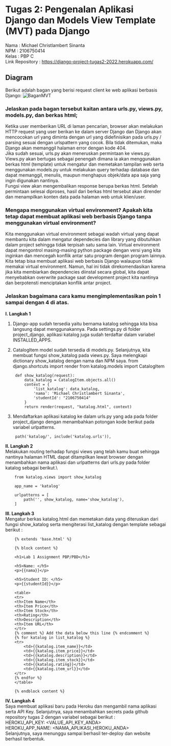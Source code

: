 # Tugas 2: Pengenalan Aplikasi Django dan Models View Template (MVT) pada Django
Nama    : Michael Christlambert Sinanta\
NPM     : 2106750414\
Kelas   : PBP C\
Link Repository : https://django-project-tugas2-2022.herokuapp.com/
## Diagram
Berikut adalah bagan yang berisi request client ke web aplikasi berbasis Django:
![BaganMVT](https://user-images.githubusercontent.com/97111982/190168532-2a3693c0-eba4-4f51-8c18-eab31e1f160d.png)

### Jelaskan pada bagan tersebut kaitan antara urls.py, views.py, models.py, dan berkas html;

Ketika user memberikan URL di laman pencarian, browser akan melakukan HTTP request yang user berikan ke dalam server Django dan Django akan mencocokan url yang diminta dengan url yang didefinisikan pada urls.py / parsing sesuai dengan urlspattern yang cocok. Bila tidak ditemukan, maka Django akan memanggil halaman error dengan kode 404.\
Jika sudah sesuai, urls.py akan meneruskan permintaan ke views.py. Views.py akan bertugas sebagai penengah dimana ia akan menggunakan berkas html (template) untuk mengatur dan memetakan tampilan web serta menggunakan models.py untuk melakukan query terhadap database dan dapat memanggil, menulis, maupun menghapus objek/data apa saja yang ingin digunakan nantinya.\
Fungsi view akan mengembalikan response berupa berkas html. Setelah permintaan selesai diproses, hasil dari berkas html tersebut akan dirender dan menampilkan konten data pada halaman web untuk klien/user. 
<br> 
### Mengapa menggunakan virtual environment? Apakah kita tetap dapat membuat aplikasi web berbasis Django tanpa menggunakan virtual environment?

Kita menggunakan virtual environment sebagai wadah virtual yang dapat membantu kita dalam mengatur dependecies dan library yang dibutuhkan dalam project sehingga tidak terpisah satu sama lain. Virtual environment dapat mengontrol masing-masing python package dengan versi yang kita inginkan dan mencegah konflik antar satu program dengan program lainnya.\
Kita tetap bisa membuat aplikasi web berbasis Django walaupun tidak memakai virtual environment. Namun, hal ini tidak direkomendasikan karena jika kita membiarkan dependencies diinstal secara global, kita dapat menyebabkan overwrite package saat development project kita nantinya dan berpotensti menciptakan konflik antar project.

### Jelaskan bagaimana cara kamu mengimplementasikan poin 1 sampai dengan 4 di atas.

**I. Langkah 1** 

1. Django-app sudah tersedia yaitu bernama katalog sehingga kita bisa langsung dapat menggunakannya. Pada settings.py di folder project_django, aplikasi katalog juga sudah terdaftar dalam variabel INSTALLED_APPS.

2. CatalogItem model sudah tersedia di models.py. Selanjutnya, kita membuat fungsi show_katalog pada views.py. Saya melengkapi dictionary show_katalog dengan nama dan NPM saya.
        from django.shortcuts import render
        from katalog.models import CatalogItem

        def show_katalog(request):
            data_katalog = CatalogItem.objects.all()
            context = {
                'list_katalog': data_katalog,
                'nama': 'Michael Christlambert Sinanta',
                'studentId': "2106750414"
            }
            return render(request, "katalog.html", context)

3. Mendaftarkan aplikasi katalog ke dalam urls.py yang ada pada folder project_django dengan menambahkan potongan kode berikut pada variabel urlpatterns. 
        
        path('katalog/', include('katalog.urls')),

**II. Langkah 2**\
Melakukan routing terhadap fungsi views yang telah kamu buat sehingga nantinya halaman HTML dapat ditampilkan lewat browser dengan menambahkan nama aplikasi dan urlpatterns dari urls.py pada folder katalog sebagai berikut.\
    
        from katalog.views import show_katalog

        app_name = 'katalog'

        urlpatterns = [
            path('', show_katalog, name='show_katalog'),
        ]

**III. Langkah 3**\
Mengatur berkas katalog.html dan memetakan data yang diteruskan dari fungsi show_katalog serta mengiterasi list_katalog dengan template sebagai berikut :

        {% extends 'base.html' %}
        
        {% block content %}

        <h1>Lab 1 Assignment PBP/PBD</h1>

        <h5>Name: </h5>
        <p>{{nama}}</p>

        <h5>Student ID: </h5>
        <p>{{studentId}}</p>

        <table>
        <tr>
        <th>Item Name</th>
        <th>Item Price</th>
        <th>Item Stock</th>
        <th>Rating</th>
        <th>Description</th>
        <th>Item URL</th>
        </tr>
        {% comment %} Add the data below this line {% endcomment %}
        {% for katalog in list_katalog %}
        <tr>
            <td>{{katalog.item_name}}</td>
            <td>{{katalog.item_price}}</td>
            <td>{{katalog.description}}</td>
            <td>{{katalog.item_stock}}</td>
            <td>{{katalog.rating}}</td>
            <td>{{katalog.item_url}}</td>
        </tr>
        {% endfor %}
        </table>

        {% endblock content %}


**IV. Langkah 4**\
Saya membuat aplikasi baru pada Heroku dan mengambil nama aplikasi serta API Key. Selanjutnya, saya menambahkan secrets pada github repository tugas 2 dengan variabel sebagai berikut :\
HEROKU_API_KEY: <VALUE_API_KEY_ANDA>\
HEROKU_APP_NAME: <NAMA_APLIKASI_HEROKU_ANDA>\
Selanjutnya, saya menunggu sampai berhasil ter-deploy dan website berhasil terbentuk. 
